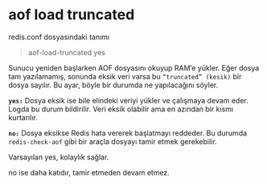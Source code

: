 # aof load truncated

redis.conf dosyasındaki tanımı

> aof-load-truncated yes

Sunucu yeniden başlarken AOF dosyasını okuyup RAM’e yükler. Eğer dosya tam yazılamamış, sonunda eksik veri varsa bu 
`“truncated” (kesik)` bir dosya sayılır. Bu ayar, böyle bir durumda ne yapılacağını söyler.

**`yes:`** Dosya eksik ise bile elindeki veriyi yükler ve çalışmaya devam eder. Logda bu durum bildirilir. Veri eksik 
olabilir ama en azından bir kısmı kurtarılır.

**`no:`** Dosya eksikse Redis hata vererek başlatmayı reddeder. Bu durumda `redis-check-aof` gibi bir araçla dosyayı 
tamir etmek gerekebilir.

Varsayılan yes, kolaylık sağlar. 

no ise daha katıdır, tamir etmeden devam etmez.